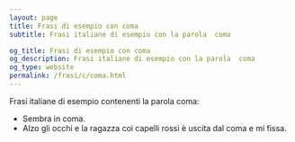 ```yaml
---
layout: page
title: Frasi di esempio con coma 
subtitle: Frasi italiane di esempio con la parola  coma

og_title: Frasi di esempio con coma 
og_description: Frasi italiane di esempio con la parola  coma
og_type: website
permalink: /frasi/c/coma.html
---
```


Frasi italiane di esempio contenenti la parola coma:


- Sembra in coma.
- Alzo gli occhi e la ragazza coi capelli rossi è uscita dal coma e mi fissa.
